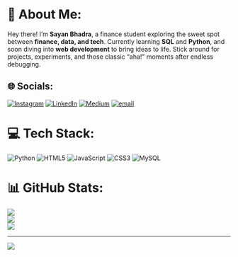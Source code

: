 # 💫 About Me:
Hey there! I’m **Sayan Bhadra**, a finance student exploring the sweet spot between **finance, data, and tech**. Currently learning **SQL** and **Python**, and soon diving into **web development** to bring ideas to life. Stick around for projects, experiments, and those classic “aha!” moments after endless debugging.


## 🌐 Socials:
[![Instagram](https://img.shields.io/badge/Instagram-%23E4405F.svg?logo=Instagram&logoColor=white)](https://instagram.com/sayan.lmao) [![LinkedIn](https://img.shields.io/badge/LinkedIn-%230077B5.svg?logo=linkedin&logoColor=white)](https://linkedin.com/in/sayanbhadra) [![Medium](https://img.shields.io/badge/Medium-12100E?logo=medium&logoColor=white)](https://medium.com/@sayanbhadra) [![email](https://img.shields.io/badge/Email-D14836?logo=gmail&logoColor=white)](mailto:sayanbhadra14@gmail.com) 

# 💻 Tech Stack:
![Python](https://img.shields.io/badge/python-3670A0?style=for-the-badge&logo=python&logoColor=ffdd54) ![HTML5](https://img.shields.io/badge/html5-%23E34F26.svg?style=for-the-badge&logo=html5&logoColor=white) ![JavaScript](https://img.shields.io/badge/javascript-%23323330.svg?style=for-the-badge&logo=javascript&logoColor=%23F7DF1E) ![CSS3](https://img.shields.io/badge/css3-%231572B6.svg?style=for-the-badge&logo=css3&logoColor=white) ![MySQL](https://img.shields.io/badge/mysql-4479A1.svg?style=for-the-badge&logo=mysql&logoColor=white)
# 📊 GitHub Stats:
![](https://github-readme-stats.vercel.app/api?username=sayanbhadra14-ai&theme=one_dark_pro&hide_border=false&include_all_commits=false&count_private=false)<br/>
![](https://nirzak-streak-stats.vercel.app/?user=sayanbhadra14-ai&theme=one_dark_pro&hide_border=false)<br/>
![](https://github-readme-stats.vercel.app/api/top-langs/?username=sayanbhadra14-ai&theme=one_dark_pro&hide_border=false&include_all_commits=false&count_private=false&layout=compact)

---
[![](https://visitcount.itsvg.in/api?id=sayanbhadra14-ai&icon=0&color=0)](https://visitcount.itsvg.in)

<!-- Proudly created with GPRM ( https://gprm.itsvg.in ) -->
